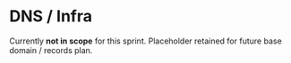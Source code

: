# DNS / Infra
Currently **not in scope** for this sprint. Placeholder retained for future base domain / records plan.
